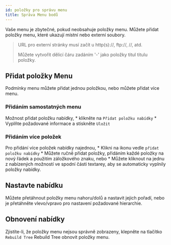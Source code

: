 ```yaml
---
id: položky pro správu menu
title: Správa Menu bodů
---
```


Vaše menu je zbytečné, pokud neobsahuje položky menu. Můžete přidat položky menu, které ukazují místní nebo externí soubory.

> URL pro externí stránky musí začít u http(s)://, ftp://, //, atd.
> 
> Můžete vytvořit dělicí čáru zadáním '-' jako položky titul titulu položky.

## Přidat položky Menu

Podmínky menu můžete přidat jednou položkou, nebo můžete přidat více menu.

### Přidáním samostatných menu

Možnost přidat položku nabídky, * klikněte na `Přidat položku nabídky` * Vyplňte požadované informace a stiskněte `Uložit`

### Přidáním více položek

Pro přidání více položek nabídky najednou, * Klikni na ikonu vedle `přidat položku nabídky` * Můžete ručně přidat položky, přidáním každé položky na nový řádek a použitím záložkového znaku, nebo * Můžete kliknout na jednu z nabízených možností ve spodní části textarey, aby se automaticky vyplnily položky nabídky.

## Nastavte nabídku

Můžete přetáhnout položky menu nahoru/dolů a nastavit jejich pořadí, nebo je přetáhněte vlevo/vpravo pro nastavení požadované hierarchie.

## Obnovení nabídky

Zjistíte-li, že položky menu nejsou správně zobrazeny, klepněte na tlačítko `Rebuild Tree` Rebuild Tree obnovit položky menu.